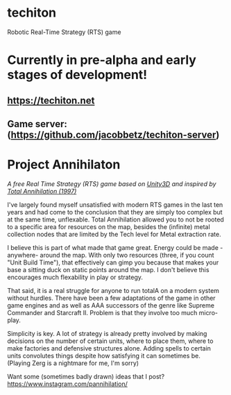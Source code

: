 # techiton
Robotic Real-Time Strategy (RTS) game

# Currently in pre-alpha and early stages of development!
## https://techiton.net

## Game server: (https://github.com/jacobbetz/techiton-server)

<h1>Project Annihilaton</h1>

*A free Real Time Strategy (RTS) game based on [Unity3D](https://unity3d.com/) and inspired by [Total Annihilation (1997)](https://en.wikipedia.org/wiki/Total_Annihilation)*




I've largely found myself unsatisfied with modern RTS games in the last ten years and had come to the conclusion that they are simply too complex but at the same time, unflexable. Total Annihilation allowed you to not be rooted to a specific area for resources on the map, besides the (infinite) metal collection nodes that are limited by the Tech level for Metal extraction rate.

I believe this is part of what made that game great. Energy could be made -anywhere- around the map.
With only two resources (three, if you count "Unit Build Time"), that effectively can gimp you because that makes your base a sitting duck on static points around the map. 
I don't believe this encourages much flexability in play or strategy.

That said, it is a real struggle for anyone to run totalA on a modern system without hurdles. There have been a few adaptations of the game in other game engines and as well as AAA successors of the genre like Supreme Commander and Starcraft II.
Problem is that they involve too much micro-play.

Simplicity is key. A lot of strategy is already pretty involved by making decisions on the number of certain units, where to place them, where to make factories and defensive structures alone. Adding spells to certain units convolutes things despite how satisfying it can sometimes be. <br>
(Playing Zerg is a nightmare for me, I'm sorry)


Want some (sometimes badly drawn)  ideas that I post? <br>
https://www.instagram.com/pannihilation/
